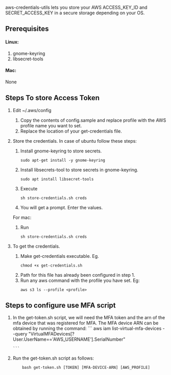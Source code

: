 aws-credentials-utils lets you store your AWS ACCESS_KEY_ID and SECRET_ACCESS_KEY in a secure storage depending on your OS. 

## Prerequisites
#### Linux:
1. gnome-keyring
2. libsecret-tools

#### Mac:
None

## Steps To store Access Token 
1. Edit ~/.aws/config
   1. Copy the contents of config.sample and replace profile with the AWS profile name you want to set.
   2. Replace the location of your get-credentials file.
2. Store the credentials. 
   In case of ubuntu follow these steps:
    1. Install gnome-keyring to store secrets.
       ```
       sudo apt-get install -y gnome-keyring
       ```
    2. Install libsecrets-tool to store secrets in gnome-keyring.
       ```
       sudo apt install libsecret-tools
       ```
    3. Execute
        ```
        sh store-credentials.sh creds
        ```
    4. You will get a prompt. Enter the values.
    
    For mac:
    1. Run
        ```
        sh store-credentials.sh creds
        ```

3. To get the credentials.
    1. Make get-credentials executable. Eg.
        ```
        chmod +x get-credentials.sh
        ```
    2. Path for this file has already been configured in step 1.
    3. Run any aws command with the profile you have set. Eg:
        ```
        aws s3 ls --profile <profile>
        ```
## Steps to configure use MFA script
1. In the get-token.sh script, we will need the MFA token and the arn of the mfa device that was registered for MFA.
   The MFA device ARN can be obtained by running the command:
       ```
        aws iam list-virtual-mfa-devices --query "VirtualMFADevices[?User.UserName=='AWS_USERNAME'].SerialNumber"

       ```
2. Run the get-token.sh script as follows:
    ```
        bash get-token.sh [TOKEN] [MFA-DEVICE-ARN] [AWS_PROFILE]
    ```
